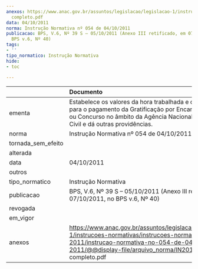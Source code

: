 ```yaml
---
anexos: https://www.anac.gov.br/assuntos/legislacao/legislacao-1/instrucoes-normativas/instrucoes-normativas-2011/instrucao-normativa-no-054-de-04-10-2011/@@display-file/arquivo_norma/IN2011-0054
  completo.pdf
data: 04/10/2011
norma: Instrução Normativa nº 054 de 04/10/2011
publicacao: BPS, V.6, Nº 39 S – 05/10/2011 (Anexo III retificado, em 07/10/2011, no
  BPS v.6, Nº 40)
tags:
- ''
tipo_normatico: Instrução Normativa
hide: 
- toc 
 
---
```


|                    | Documento                                                                                                                                                                                                |
|:-------------------|:---------------------------------------------------------------------------------------------------------------------------------------------------------------------------------------------------------|
| ementa             | Estabelece os valores da hora trabalhada e os critérios para o pagamento da Gratificação por Encargo de Curso ou Concurso no âmbito da Agência Nacional de Aviação Civil e dá outras providências.       |
| norma              | Instrução Normativa nº 054 de 04/10/2011                                                                                                                                                                 |
| tornada_sem_efeito |                                                                                                                                                                                                          |
| alterada           |                                                                                                                                                                                                          |
| data               | 04/10/2011                                                                                                                                                                                               |
| outros             |                                                                                                                                                                                                          |
| tipo_normatico     | Instrução Normativa                                                                                                                                                                                      |
| publicacao         | BPS, V.6, Nº 39 S – 05/10/2011 (Anexo III retificado, em 07/10/2011, no BPS v.6, Nº 40)                                                                                                                  |
| revogada           |                                                                                                                                                                                                          |
| em_vigor           |                                                                                                                                                                                                          |
| anexos             | https://www.anac.gov.br/assuntos/legislacao/legislacao-1/instrucoes-normativas/instrucoes-normativas-2011/instrucao-normativa-no-054-de-04-10-2011/@@display-file/arquivo_norma/IN2011-0054 completo.pdf |